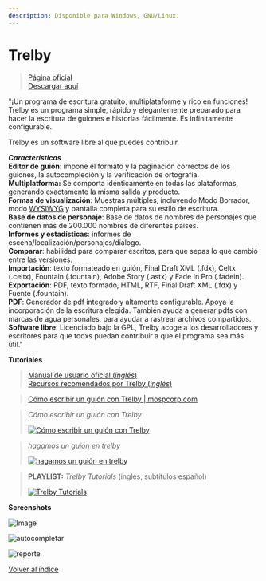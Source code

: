 ```yaml
---
description: Disponible para Windows, GNU/Linux.
---
```


# Trelby



> [Página oficial](https://www.trelby.org/)\
> [Descargar aquí](https://www.trelby.org/download/)

"¡Un programa de escritura gratuito, multiplataforme y rico en funciones! Trelby es un programa simple, rápido y elegantemente preparado para hacer la escritura de guiones e historias fácilmente. Es infinitamente configurable.

Trelby es un software libre al que puedes contribuir.

_**Características**_\
**Editor de guión**: impone el formato y la paginación correctos de los guiones, la autocompleción y la verificación de ortografía.\
**Multiplatforma:** Se comporta idénticamente en todas las plataformas, generando exactamente la misma salida y producto.\
**Formas de visualización**: Muestras múltiples, incluyendo Modo Borrador, modo [WYSIWYG](https://es.wikipedia.org/wiki/WYSIWYG) y pantalla completa para su estilo de escritura.\
**Base de datos de personaje**: Base de datos de nombres de personajes que contienen más de 200.000 nombres de diferentes países.\
**Informes y estadísticas**: informes de escena/localización/personajes/diálogo.\
**Comparar**: habilidad para comparar escritos, para que sepas lo que cambió entre las versiones.\
**Importación**: texto formateado en guión, Final Draft XML (.fdx), Celtx (.celtx), Fountain (.fountain), Adobe Story (.astx) y Fade In Pro (.fadein).\
**Exportación**: PDF, texto formado, HTML, RTF, Final Draft XML (.fdx) y Fuente (.fountain).\
**PDF**: Generador de pdf integrado y altamente configurable. Apoya la incorporación de la escritura elegida. También ayuda a generar pdfs con marcas de agua personales, para ayudar a rastrear archivos compartidos.\
**Software libre**: Licenciado bajo la GPL, Trelby acoge a los desarrolladores y escritores para que todxs puedan contribuir a que el programa sea más útil."

**Tutoriales**

> [Manual de usuario oficial (_inglés_)](https://www.trelby.org/assets/manual.html)\
> [Recursos recomendados por Trelby (_inglés_)](https://www.trelby.org/resources/)

> [Cómo escribir un guión con Trelby | mospcorp.com](https://mospcorp.com/aprender\_animacion/escribir-guion-trelby/)

> _Cómo escribir un guión con Trelby_
>
> &#x20;[![Cómo escribir un guión con Trelby](https://img.youtube.com/vi/pYHasygp0jE/0.jpg)](https://www.youtube.com/watch?v=pYHasygp0jE)

> _hagamos un guión en trelby_
>
> &#x20;[![hagamos un guión en trelby](https://img.youtube.com/vi/y7sNOAk4Eo8/0.jpg)](https://www.youtube.com/watch?v=y7sNOAk4Eo8)

> **PLAYLIST:** _Trelby Tutorials_ (inglés, subtítulos español)
>
> &#x20;[![Trelby Tutorials](https://img.youtube.com/vi/Dny3bv6dLiE/0.jpg)](https://www.youtube.com/playlist?list=PLqazFFzUAPc4Ksyzn57tt2B\_CokqI3JPd)

**Screenshots**

![Image](https://www.trelby.org/files/screens/trelbywin.png)

![autocompletar](https://www.trelby.org/files/screens/autocomp\_status.png)

![reporte](https://www.trelby.org/files/screens/report4.png)





[Volver al índice](../introduccion/contenidos.md)
